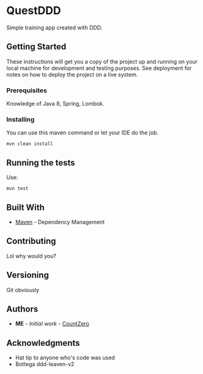 # QuestDDD

Simple training app created with DDD. 

## Getting Started

These instructions will get you a copy of the project up and running on your local machine for development and testing purposes. See deployment for notes on how to deploy the project on a live system.

### Prerequisites

Knowledge of Java 8, Spring, Lombok. 


### Installing

You can use this maven command or let your IDE do the job.

```
mvn clean install
```


## Running the tests

Use:

```
mvn test
```

## Built With

* [Maven](https://maven.apache.org/) - Dependency Management

## Contributing

Lol why would you? 

## Versioning

Git obviously

## Authors

* **ME** - *Initial work* - [CountZero](https://github.com/GraphZero)

## Acknowledgments

* Hat tip to anyone who's code was used
* Bottega ddd-leaven-v2

